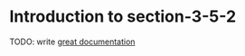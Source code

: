 # Introduction to section-3-5-2

TODO: write [great documentation](http://jacobian.org/writing/what-to-write/)
